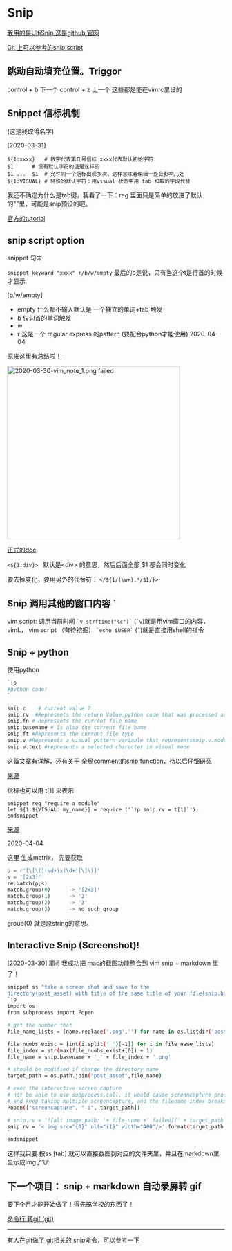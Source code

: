 
# Snip
[我用的是UltiSnip 这是github 官网](https://github.com/SirVer/ultisnips ":)")

[Git 上可以参考的snip script](https://github.com/honza/vim-snippets/blob/master/UltiSnips/all.snippets ":)")


## 跳动自动填充位置。Triggor

control + b 下一个
control + z 上一个 
这些都是能在vimrc里设的


## Snippet 信标机制
(这是我取得名字)

[2020-03-31]
```snippet
${1:xxxx}	# 数字代表第几号信标 xxxx代表默认初始字符
$1		# 没有默认字符的话是这样的
$1 ...  $1	# 允许同一个信标出现多次，这样意味着编辑一处会影响几处
${1:VISUAL}	# 特殊的默认字符：用visual 状态中用 tab 扣取的字段代替
```
我还不确定为什么是tab键，我看了一下：reg 里面只是简单的放进了默认的""里，可能是snip预设的吧。

[官方的tutorial](https://www.sirver.net/blog/2012/02/05/third-episode-of-ultisnips-screencast/ ":)")

## snip script option

snippet 句末

` snippet keyward "xxxx" r/b/w/empty ` 最后的b是说，只有当这个t是行首的时候才显示

[b/w/empty]

- empty 什么都不输入默认是 一个独立的单词+tab 触发 
- b 	仅句首的单词触发
- w 
- r 这是一个 regular express 的pattern  (要配合python才能使用)
2020-04-04

[原来这里有总结啦！](https://developpaper.com/vim-code-snippet-plug-in-ultisnips-usage-tutorial/ ":)")


<img src="post_asset/2020-03-30-vim_note_1.png" alt="2020-03-30-vim_note_1.png failed" width="400"/>

[正式的doc](https://github.com/SirVer/ultisnips/blob/master/doc/UltiSnips.txt ":)")



`<${1:div}> ` 
默认是\<div> 的意思，然后后面全部 $1 都会同时变化

要去掉变化，要用另外的代替符：
`</${1/(\w+).*/$1/}>`


## Snip 调用其他的窗口内容 `

vim script: 调用当前时间
`` `v strftime("%c")` `` (`` `v ``)就是用vim窗口的内容， vimL， vim script （有待挖掘）
`` `echo $USER` `` (`` ` ``)就是直接用shell的指令




## Snip + python
使用python
```bash
`!p
#python code!
`
```

```python
snip.c    # current value ?
snip.rv  #Represents the return Value,python code that was processed after the execution of the string assigned to RV
snip.fn # Represents the current file name
snip.basename # is also the current file name
snip.ft #Represents the current file type
snip.v #Represents a visual pattern variable that representssnip.v.modea pattern type that 
snip.v.text #represents a selected character in visual mode
```
[这篇文章有详解，还有关于 全局comment的snip function，待以后仔细研究](https://topic.alibabacloud.com/a/vim-snippet-plugin-ultisnips-use-tutorial_1_57_30130694.html ":)")


[来源](https://developpaper.com/vim-code-snippet-plug-in-ultisnips-usage-tutorial/ ":)")

信标也可以用 t[1] 来表示
```
snippet req "require a module"
let ${1:${VISUAL: my_name}} = require ('`!p snip.rv = t[1]`');
endsnippet
```
[来源](https://stackoverflow.com/questions/38687756/define-ultisnip-with-variable-default-placeholder ":)")


2020-04-04

这里 生成matrix， 先要获取

```python
p = r'[\[\(](\d+)x(\d+)[\]\)]'
s = '[2x3]'
re.match(p,s)
match.group(0)		-> '[2x3]'
match.group(1)		-> '2'
match.group(2)		-> '3'
match.group(3)		-> No such group
```
group(0) 就是原string的意思。








## Interactive Snip (Screenshot)! 
[2020-03-30]
耶✌️ 我成功把 mac的截图功能整合到 vim snip + markdown 里了！

```bash
snippet ss "take a screen shot and save to the 
directory(post_asset) with title of the same title of your file(snip.basename) + number(in order)"
`!p
import os
from subprocess import Popen

# get the number that 
file_name_lists = [name.replace('.png','') for name in os.listdir('post_asset') if snip.basename in name]

file_numbs_exist = [int(i.split('_')[-1]) for i in file_name_lists]
file_index = str(max(file_numbs_exist+[0]) + 1)
file_name = snip.basename + '_' + file_index + '.png'

# should be modified if change the directory name
target_path = os.path.join("post_asset",file_name)

# exec the interactive screen capture
# not be able to use subprocess.call, it would cause screencapture process not stop, 
# and keep taking multiple screencapture, and the filename index breaks, I think this is a snippet bug.
Popen(["screencapture", "-i", target_path])

# snip.rv = '![alt image path: '+ file_name +' failed](' + target_path +' "' +file_name+'")'
snip.rv = '< img src="{0}" alt="{1}" width="400"/>'.format(target_path, file_name + ' failed')
`
endsnippet
```

这样我只要 按ss [tab] 就可以直接截图到对应的文件夹里，并且在markdown里显示成img了🐮


## 下一个项目： snip + markdown 自动录屏转 gif
要下个月才能开始做了！得先搞学校的东西了！

[命令行 转gif (git)](https://gist.github.com/dergachev/4627207 ":)")


---
[有人在git做了 git相关的 snip命令，可以参考一下](https://github.com/mgedmin/dotvim/blob/master/UltiSnips/python.snippets ":)") 


